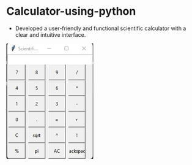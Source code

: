 # Calculator-using-python
* Developed a user-friendly and functional scientific calculator with a clear and intuitive interface.
  
![](calculator.jpg)
